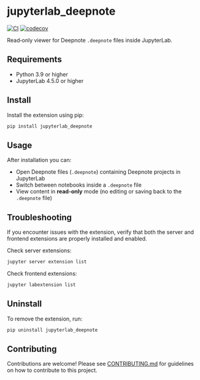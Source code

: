 # jupyterlab_deepnote

[![CI](https://github.com/deepnote/jupyterlab-deepnote/actions/workflows/ci.yml/badge.svg?branch=main)](https://github.com/deepnote/jupyterlab-deepnote/actions/workflows/ci.yml)
[![codecov](https://codecov.io/gh/deepnote/jupyterlab-deepnote/graph/badge.svg?token=OV32VZNOJ2)](https://codecov.io/gh/deepnote/jupyterlab-deepnote)

Read‑only viewer for Deepnote `.deepnote` files inside JupyterLab.

## Requirements

- Python 3.9 or higher
- JupyterLab 4.5.0 or higher

## Install

Install the extension using pip:

```bash
pip install jupyterlab_deepnote
```

## Usage

After installation you can:

- Open Deepnote files (`.deepnote`) containing Deepnote projects in JupyterLab
- Switch between notebooks inside a `.deepnote` file
- View content in **read‑only** mode (no editing or saving back to the `.deepnote` file)

## Troubleshooting

If you encounter issues with the extension, verify that both the server and frontend extensions are properly installed and enabled.

Check server extensions:

```bash
jupyter server extension list
```

Check frontend extensions:

```bash
jupyter labextension list
```

## Uninstall

To remove the extension, run:

```bash
pip uninstall jupyterlab_deepnote
```

## Contributing

Contributions are welcome! Please see [CONTRIBUTING.md](CONTRIBUTING.md) for guidelines on how to contribute to this project.
